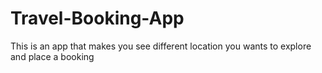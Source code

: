 # Travel-Booking-App
This is an app that makes you see different location you wants to explore and place a booking
